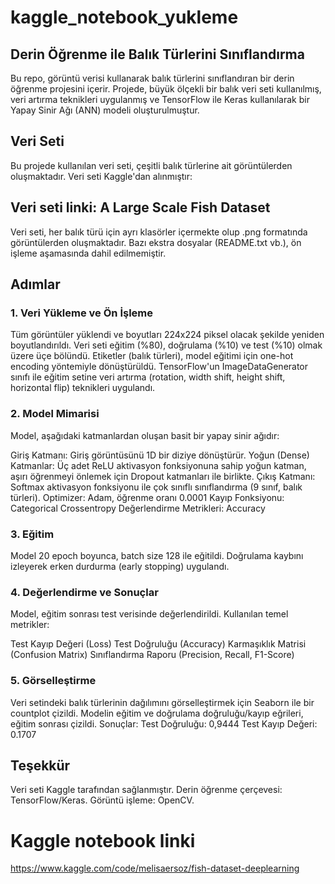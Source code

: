 # kaggle_notebook_yukleme
## Derin Öğrenme ile Balık Türlerini Sınıflandırma
Bu repo, görüntü verisi kullanarak balık türlerini sınıflandıran bir derin öğrenme projesini içerir. Projede, büyük ölçekli bir balık veri seti kullanılmış, veri artırma teknikleri uygulanmış ve TensorFlow ile Keras kullanılarak bir Yapay Sinir Ağı (ANN) modeli oluşturulmuştur.

## Veri Seti
Bu projede kullanılan veri seti, çeşitli balık türlerine ait görüntülerden oluşmaktadır. Veri seti Kaggle'dan alınmıştır:

## Veri seti linki: A Large Scale Fish Dataset
Veri seti, her balık türü için ayrı klasörler içermekte olup .png formatında görüntülerden oluşmaktadır. Bazı ekstra dosyalar (README.txt vb.), ön işleme aşamasında dahil edilmemiştir.

## Adımlar
### 1. Veri Yükleme ve Ön İşleme
Tüm görüntüler yüklendi ve boyutları 224x224 piksel olacak şekilde yeniden boyutlandırıldı.
Veri seti eğitim (%80), doğrulama (%10) ve test (%10) olmak üzere üçe bölündü.
Etiketler (balık türleri), model eğitimi için one-hot encoding yöntemiyle dönüştürüldü.
TensorFlow'un ImageDataGenerator sınıfı ile eğitim setine veri artırma (rotation, width shift, height shift, horizontal flip) teknikleri uygulandı.

### 2. Model Mimarisi
Model, aşağıdaki katmanlardan oluşan basit bir yapay sinir ağıdır:

Giriş Katmanı: Giriş görüntüsünü 1D bir diziye dönüştürür.
Yoğun (Dense) Katmanlar: Üç adet ReLU aktivasyon fonksiyonuna sahip yoğun katman, aşırı öğrenmeyi önlemek için Dropout katmanları ile birlikte.
Çıkış Katmanı: Softmax aktivasyon fonksiyonu ile çok sınıflı sınıflandırma (9 sınıf, balık türleri).
Optimizer: Adam, öğrenme oranı 0.0001
Kayıp Fonksiyonu: Categorical Crossentropy
Değerlendirme Metrikleri: Accuracy

### 3. Eğitim
Model 20 epoch boyunca, batch size 128 ile eğitildi. Doğrulama kaybını izleyerek erken durdurma (early stopping) uygulandı.

### 4. Değerlendirme ve Sonuçlar
Model, eğitim sonrası test verisinde değerlendirildi. Kullanılan temel metrikler:

Test Kayıp Değeri (Loss)
Test Doğruluğu (Accuracy)
Karmaşıklık Matrisi (Confusion Matrix)
Sınıflandırma Raporu (Precision, Recall, F1-Score)

### 5. Görselleştirme
Veri setindeki balık türlerinin dağılımını görselleştirmek için Seaborn ile bir countplot çizildi.
Modelin eğitim ve doğrulama doğruluğu/kayıp eğrileri, eğitim sonrası çizildi.
Sonuçlar:
Test Doğruluğu: 0,9444
Test Kayıp Değeri: 0.1707

## Teşekkür
Veri seti Kaggle tarafından sağlanmıştır.
Derin öğrenme çerçevesi: TensorFlow/Keras.
Görüntü işleme: OpenCV.

# Kaggle notebook linki
https://www.kaggle.com/code/melisaersoz/fish-dataset-deeplearning
